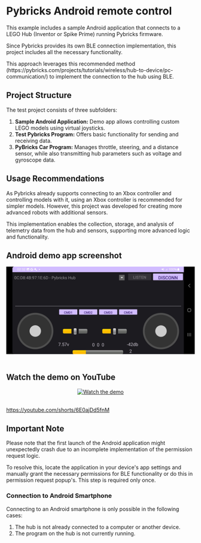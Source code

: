 <h1>Pybricks Android remote control</h1>
<p>
        This example includes a sample Android application that connects to a LEGO Hub (Inventor or Spike Prime) running Pybricks firmware.
    </p>
    <p>
        Since Pybricks provides its own BLE connection implementation, this project includes all the necessary functionality.
    </p>
    <p>
            This approach leverages this recommended method (https://pybricks.com/projects/tutorials/wireless/hub-to-device/pc-communication/) to implement the connection to the hub using BLE.
    </p>
    <h2>Project Structure</h2>
    <p>The test project consists of three subfolders:</p>
    <ol>
        <li>
            <strong>Sample Android Application:</strong>  
            Demo app allows controlling custom LEGO models using virtual joysticks.
        </li>
        <li>
            <strong>Test Pybricks Program:</strong>  
            Offers basic functionality for sending and receiving data.
        </li>
        <li>
            <strong>PyBricks Car Program:</strong>  
            Manages throttle, steering, and a distance sensor, while also transmitting hub parameters such as voltage and gyroscope data.
        </li>
    </ol>
    <h2>Usage Recommendations</h2>
    <p>
        As Pybricks already supports connecting to an Xbox controller and controlling models with it, using an Xbox controller is recommended for simpler models. However, this project was developed for creating more advanced robots with additional sensors.
    </p>
    <p>
        This implementation enables the collection, storage, and analysis of telemetry data from the hub and sensors, supporting more advanced logic and functionality.
    </p>

<h2>Android demo app screenshot</h2>
<div align="center">
        <img src="https://github.com/czuryk/Lego/blob/main/PyBricks/BLE/Android/Screenshot_20250113_023219_BLEcontrol.jpg" />
</div>
<br>

<h2>Watch the demo on YouTube</h2>
<div align="center">
    <a href="https://youtube.com/shorts/6E0ajDd5fnM">
        <img src="https://img.youtube.com/vi/6E0ajDd5fnM/0.jpg" alt="Watch the demo" />
    </a>
</div>
<br>

<p><a href="https://youtube.com/shorts/6E0ajDd5fnM">https://youtube.com/shorts/6E0ajDd5fnM</a></p>

<h2>Important Note</h2>

<p>Please note that the first launch of the Android application might unexpectedly crash due to an incomplete implementation of the permission request logic.</p>

<p>To resolve this, locate the application in your device's app settings and manually grant the necessary permissions for BLE functionality or do this in permission request popup's. This step is required only once.</p>

### Connection to Android Smartphone

Connecting to an Android smartphone is only possible in the following cases:  
1. The hub is not already connected to a computer or another device.  
2. The program on the hub is not currently running.  

